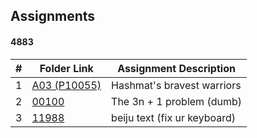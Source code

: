 ##  Assignments
#### 4883

|   #   | Folder Link            | Assignment Description                               |
| :---: | ---------------------- | ---------------------------------------------------- |
|   1   |[A03 (P10055)](./A01/README.md)| Hashmat's bravest warriors                    |
|   2   |[00100](./00100/README.md)| The 3n + 1 problem (dumb)                          |
|   3   |[11988](./11988/README.md)| beiju text (fix ur keyboard)                       |
